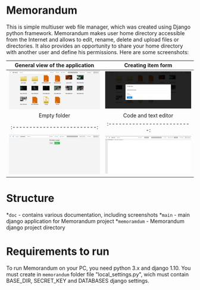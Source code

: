 # Memorandum
This is simple multiuser web file manager, which was created using Django python framework. 
Memorandum makes user home directory accessible from the Internet and allows to edit, rename, 
delete and upload files or directories. It also provides an opportunity to share your home 
directory with another user and define his permissions. Here are some screenshots:

General view of the application |  Creating item form
:-------------------------:|:-------------------------:
![Screenshot. General view](/doc/screenshots/common.png)  |  ![Screenshot. Creating form](/doc/screenshots/createItem.png)
Empty folder |  Code and text editor
:-------------------------:|:-------------------------:
![Screenshot. Empty folder](/doc/screenshots/emptyFolder.png)  |  ![Screenshot. Code editor](/doc/screenshots/textEditor.png)


# Structure
*`doc` - contains various documentation, including screenshots
*`main` - main django application for Memorandum project
*`memoramdum` - Memorandum django project directory


# Requirements to run
To run Memorandum on your PC, you need python 3.x and django 1.10. You must create in `memorandum` folder file "local_settings.py",
wich must contain BASE_DIR, SECRET_KEY and DATABASES django settings. 